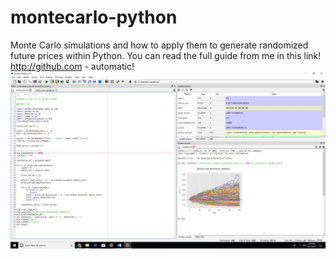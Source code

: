 # montecarlo-python
Monte Carlo simulations and how to apply them to generate randomized future prices within Python. You can read the full guide from me in this link! http://github.com - automatic!
![GitHub Logo](/done.jpg)

